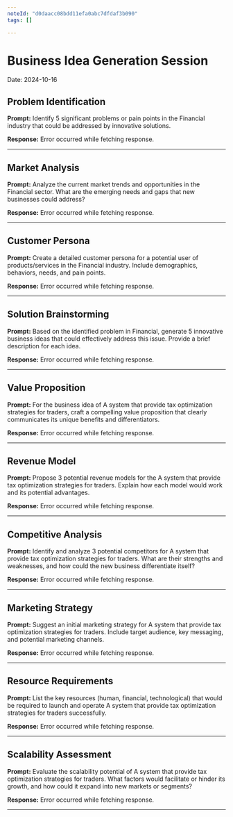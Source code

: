 ```yaml
---
noteId: "d0daacc08bdd11efa0abc7dfdaf3b090"
tags: []

---
```


# Business Idea Generation Session

Date: 2024-10-16

## Problem Identification

**Prompt:** Identify 5 significant problems or pain points in the Financial industry that could be addressed by innovative solutions.

**Response:** Error occurred while fetching response.

---

## Market Analysis

**Prompt:** Analyze the current market trends and opportunities in the Financial sector. What are the emerging needs and gaps that new businesses could address?

**Response:** Error occurred while fetching response.

---

## Customer Persona

**Prompt:** Create a detailed customer persona for a potential user of products/services in the Financial industry. Include demographics, behaviors, needs, and pain points.

**Response:** Error occurred while fetching response.

---

## Solution Brainstorming

**Prompt:** Based on the identified problem in Financial, generate 5 innovative business ideas that could effectively address this issue. Provide a brief description for each idea.

**Response:** Error occurred while fetching response.

---

## Value Proposition

**Prompt:** For the business idea of A system that provide tax optimization strategies for traders, craft a compelling value proposition that clearly communicates its unique benefits and differentiators.

**Response:** Error occurred while fetching response.

---

## Revenue Model

**Prompt:** Propose 3 potential revenue models for the A system that provide tax optimization strategies for traders. Explain how each model would work and its potential advantages.

**Response:** Error occurred while fetching response.

---

## Competitive Analysis

**Prompt:** Identify and analyze 3 potential competitors for A system that provide tax optimization strategies for traders. What are their strengths and weaknesses, and how could the new business differentiate itself?

**Response:** Error occurred while fetching response.

---

## Marketing Strategy

**Prompt:** Suggest an initial marketing strategy for A system that provide tax optimization strategies for traders. Include target audience, key messaging, and potential marketing channels.

**Response:** Error occurred while fetching response.

---

## Resource Requirements

**Prompt:** List the key resources (human, financial, technological) that would be required to launch and operate A system that provide tax optimization strategies for traders successfully.

**Response:** Error occurred while fetching response.

---

## Scalability Assessment

**Prompt:** Evaluate the scalability potential of A system that provide tax optimization strategies for traders. What factors would facilitate or hinder its growth, and how could it expand into new markets or segments?

**Response:** Error occurred while fetching response.

---

